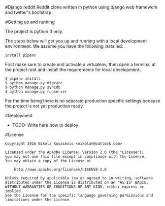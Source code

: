 #Django reddit
Reddit clone written in python using django web framework and twitter's bootstrap.

#Getting up and running

The project is python 3 only.

The steps below will get you up and running with a local development environment. We assume you have the following installed:

    install pipenv
    
First make sure to create and activate a virtualenv, then open a terminal at the project root and install the requirements for local development:

    $ pipenv install
    $ python manage.py migrate
    $ python manage.py syncdb
    $ python manage.py runserver
    
For the time being there is no separate production specific settings because the project is not yet production ready.

#Deployment

* TODO: Write here how to deploy

#License

    Copyright 2016 Nikola Kovacevic <nikolak@outlook.com>

    Licensed under the Apache License, Version 2.0 (the "License");
    you may not use this file except in compliance with the License.
    You may obtain a copy of the License at

        http://www.apache.org/licenses/LICENSE-2.0

    Unless required by applicable law or agreed to in writing, software
    distributed under the License is distributed on an "AS IS" BASIS,
    WITHOUT WARRANTIES OR CONDITIONS OF ANY KIND, either express or implied.
    See the License for the specific language governing permissions and
    limitations under the License.



